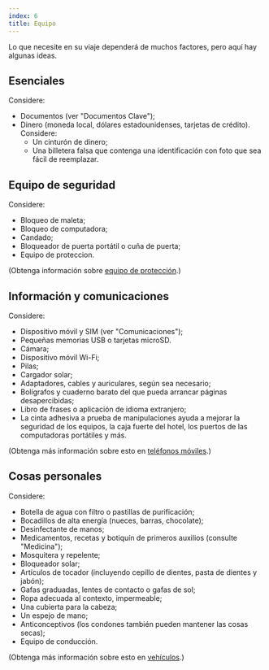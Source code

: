 ```yaml
---
index: 6
title: Equipo
---
```

Lo que necesite en su viaje dependerá de muchos factores, pero aquí hay algunas ideas.

## Esenciales

Considere:

*   Documentos (ver "Documentos Clave");
*   Dinero (moneda local, dólares estadounidenses, tarjetas de crédito). Considere:
    * Un cinturón de dinero;
    * Una billetera falsa que contenga una identificación con foto que sea fácil de reemplazar.

## Equipo de seguridad

Considere:

*   Bloqueo de maleta;
*   Bloqueo de computadora;
*   Candado;
*   Bloqueador de puerta portátil o cuña de puerta;
*   Equipo de proteccion.

(Obtenga información sobre [equipo de protección](umbrella://travel/protective-equipment).)

## Información y comunicaciones

Considere:

*   Dispositivo móvil y SIM (ver "Comunicaciones");
*   Pequeñas memorias USB o tarjetas microSD.
*   Cámara;
*   Dispositivo móvil Wi-Fi;
*   Pilas;
*   Cargador solar;
*   Adaptadores, cables y auriculares, según sea necesario;
*   Bolígrafos y cuaderno barato del que pueda arrancar páginas desapercibidas;
*   Libro de frases o aplicación de idioma extranjero;
*   La cinta adhesiva a prueba de manipulaciones ayuda a mejorar la seguridad de los equipos, la caja fuerte del hotel, los puertos de las computadoras portátiles y más.

(Obtenga más información sobre esto en [teléfonos móviles](umbrella://communications/mobile-phones/beginner).)

## Cosas personales

Considere:

*   Botella de agua con filtro o pastillas de purificación;
*   Bocadillos de alta energía (nueces, barras, chocolate);
*   Desinfectante de manos;
*   Medicamentos, recetas y botiquín de primeros auxilios (consulte "Medicina");
*   Mosquitera y repelente;
*   Bloqueador solar;
*   Artículos de tocador (incluyendo cepillo de dientes, pasta de dientes y jabón);
*   Gafas graduadas, lentes de contacto o gafas de sol;
*   Ropa adecuada al contexto, impermeable;
*   Una cubierta para la cabeza;
*   Un espejo de mano;
*   Anticonceptivos (los condones también pueden mantener las cosas secas);
*   Equipo de conducción.

(Obtenga más información sobre esto en [vehículos](umbrella://travel/vehicles).)